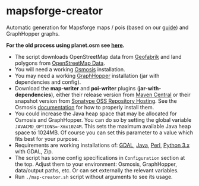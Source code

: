 # mapsforge-creator

Automatic generation for Mapsforge maps / pois (based on our [guide](https://github.com/mapsforge/mapsforge/blob/master/docs/MapCreation.md)) and GraphHopper graphs.

**For the old process using planet.osm see [here](https://github.com/mapsforge/mapsforge-mapcreator).**

- The script downloads OpenStreetMap data from [Geofabrik](https://download.geofabrik.de/) and land polygons from [OpenStreetMap Data](https://osmdata.openstreetmap.de/).
- You will need a working [Osmosis](https://wiki.openstreetmap.org/wiki/Osmosis) installation.
- You may need a working [GraphHopper](https://www.graphhopper.com/) installation (jar with dependencies and config).
- Download the **map-writer** and **poi-writer** plugins (**jar-with-dependencies**), either their release version from [Maven Central](https://search.maven.org/search?q=g:org.mapsforge) or their snapshot version from [Sonatype OSS Repository Hosting](https://oss.sonatype.org/content/repositories/snapshots/org/mapsforge/). See the Osmosis [documentation](https://wiki.openstreetmap.org/wiki/Osmosis/Detailed_Usage#Plugin_Tasks) for how to properly install them.
- You could increase the Java heap space that may be allocated for Osmosis and GraphHopper. You can do so by setting the global variable `JAVACMD_OPTIONS=-Xmx1024M`. This sets the maximum available Java heap space to 1024MB. Of course you can set this parameter to a value which fits best for your purpose.
- Requirements are working installations of: [GDAL](https://gdal.org/), [Java](https://www.java.com/), [Perl](https://www.perl.org/), [Python 3.x](https://www.python.org/) with GDAL, Zip.
- The script has some config specifications in `Configuration` section at the top. Adjust them to your environment: Osmosis, GraphHopper, data/output paths, etc. Or can set externally the relevant variables.
- Run `./map-creator.sh` script without arguments to see its usage.
